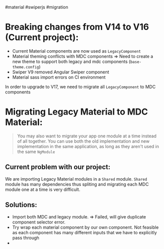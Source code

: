 #material #swiperjs #migration
# Breaking changes from V14 to V16 (Current project): 
- Current Material components are now used as `LegacyComponent`
- Material theming conflicts with MDC components => Need to create a new theme to support both legacy and mdc components (`base-theme.config`)
- Swiper V9 removed Angular Swiper component 
- Material sass import errors on CI environment

In order to upgrade to V17, we need to migrate all `LegacyComponent` to MDC components

# Migrating Legacy Material to MDC Material:
> You may also want to migrate your app one module at a time instead of all together. You can use both the old implementation and new implementation in the same application, as long as they aren't used in the same `NgModule`

## Current problem with our project:
We are importing Legacy Material modules in a `Shared` module. `Shared` module has many dependencies thus spliting and migrating each MDC module one at a time is very difficult.

## Solutions:
- Import both MDC and legacy module. 
	=> Failed, will give duplicate component selector error.
- Try wrap each material component by our own component.
	Not feasible as each component has many different inputs that we have to explicitly pass through 
- 